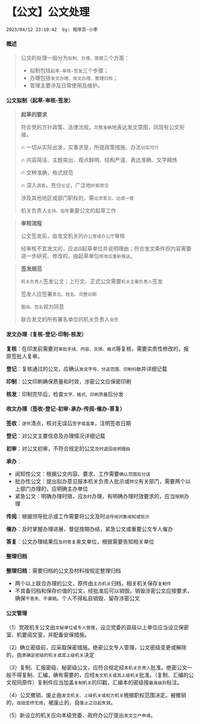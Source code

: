 # 【公文】公文处理

`2023/04/12 23:10:42  by: 程序员·小李`

#### 概述

> 公文的处理一般分为`拟制、办理、管理`三个方面：
> * 拟制包括`起草-审核-签发`三个步骤；
> * 办理包括`发文办理、收文办理、整理归档`；
> * 管理主要涉及日常使用及维护。


#### 公文拟制（起草-审核-签发）

> **起草的要求**
> 
> 符合党的方针政策、法律法规，`完整准确`地表达发文意图，同现有公文衔接。
> 
> 🔥 一切从实际出发，实事求是，所提政策措施、办法`切实可行`
> 
> 🔥 内容简洁、主题突出、观点鲜明、结构严谨、表达准确、文字精炼
> 
> 🔥 文种准确，格式规范
> 
> 🔥 深入`调查`，充分`论证`，广泛地`听取意见`
> 
> 涉及其他地区或部门职权的，需`征求意见，达成一致`
> 
> 机关负责人`主持、指导`重要公文的起草工作


> **审核流程**
> 
> 公文签发前，由发文机关的`办公室或办公厅`审核
> 
> 经审核不宜发文的，应`退回`起草单位并说明理由；符合发文条件但内容需要进一步研究、修改的，由起草单位`修改后重新报送`。


> **签发规范**
> 
> `机关负责人`签发公文；上行文、正式公文需要`机关主要负责人`签发
> 
> 签发人应签署`意见、姓名、完整日期`
> 
> `圈阅、签名`视为同意
> 
> 联合发文的所有署名单位的机关负责人`会签`


#### 发文办理（复核-登记-印制-核发）

**复核**：在印发前需要对`审批手续、内容、文体、格式`等复核，需要实质性修改的，报原签批人复审。

**登记**：复核通过的公文，应确认`发文字号、分送范围、印制份数`并详细记载

**印制**：公文印刷确保质量和时效，涉密公文应保密印刷

**核发**：印制完毕后，检查`文字、格式、印刷质量`后分发


#### 收文办理（签收-登记-初审-承办-传阅-催办-答复）

**签收**：`逐件`清点，核对无误后`签字或盖章`，注明签收日期

**登记**：对公文主要信息及办理情况详细记载

**初审**：对公文初审，不符合规定的公文`及时退回说明理由`

**承办**：
* 阅知性公文：根据公文内容、要求、工作需要`确认范围后分送`
* 批办性公文：提出拟办意见报本机关负责人批示或`转交`有关部门，需要两个以上部门办理的，应明确主办单位
* 紧急公文：明确办理时限，应`及时`办理，有明确办理时效要求的，应当`限期`办理

**传阅**：根据领导批示或工作需要将公文及时`送传阅对象阅知或批示`

**催办**：及时掌握办理进展，督促按期办结，紧急公文或重要公文专人催办

**答复**：公文办理结果应`及时答复`来文单位，根据需要告知相关单位


#### 整理归档

**整理归档**：需要归档的公文及材料按规定整理归档
* 两个以上联合办理的公文，原件由`主办机关`归档，相关机关保存`复制件`
* 不具备归档和保存价值的公文，经批准后可以销毁。销毁涉密公文应按要求，确保`不丢失、不漏销`。个人不得私自销毁、留存涉密公文


#### 公文管理

（1）党政机关公文由`文秘单位或专人管理`，设立党委的县级以上单位应当设立保密室、机要阅文室，并配备安保措施。

（2）确立密级前，应采取保密措施。绝密公文专人管理，公文密级变更或解除的，由`原确定密级的机关或其上级机关`决定

（3）复制、汇报密级、秘密级公文，应符合规定经`本机关负责人`批准。绝密公文一般不得复制、汇编，确有需要的，应经`发文机关或其上级机关`批准。（复制、汇编的公文视同原件）复制件应当加盖`复制机关`的印戳，汇编本的密级按`最高级别`标注。

（4）公文撤销、废止由`发文机关、上级机关或权力机关`根据职权范围决定。被撤销的，`自始至终无效`，被废止的，自`废止之日起失效`。

（5）新设立的机关应向本级党委、政府办公厅提出`发文立户申请`。
